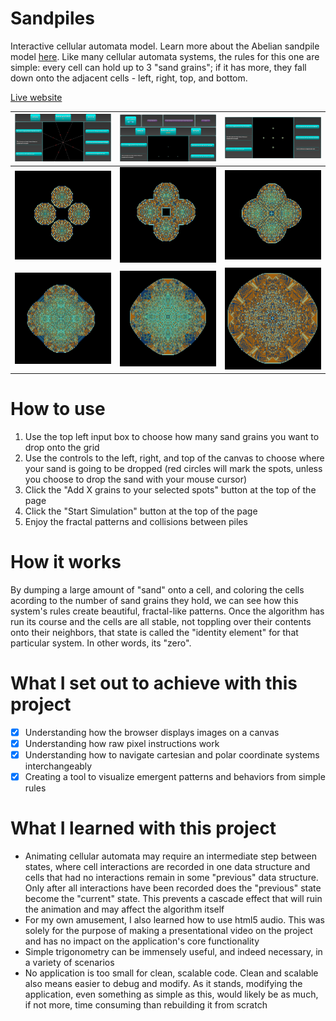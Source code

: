 # Sandpiles

Interactive cellular automata model. Learn more about the Abelian sandpile model [here](https://en.wikipedia.org/wiki/Abelian_sandpile_model). Like many cellular automata systems, the rules for this one are simple: every cell can hold up to 3 "sand grains"; if it has more, they fall down onto the adjacent cells - left, right, top, and bottom.

[Live website](https://amaralis.github.io/sandpiles/)

![](images/ss9.png) | ![](images/ss7.png) | ![](images/ss8.png)
--- | --- | ---
![](images/ss1.png) | ![](images/ss2.png) | ![](images/ss3.png)
![](images/ss4.png) | ![](images/ss5.png) | ![](images/ss6.png)

# How to use

1. Use the top left input box to choose how many sand grains you want to drop onto the grid
2. Use the controls to the left, right, and top of the canvas to choose where your sand is going to be dropped (red circles will mark the spots, unless you choose to drop the sand with your mouse cursor)
3. Click the "Add X grains to your selected spots" button at the top of the page
4. Click the "Start Simulation" button at the top of the page
5. Enjoy the fractal patterns and collisions between piles

# How it works

By dumping a large amount of "sand" onto a cell, and coloring the cells acording to the number of sand grains they hold, we can see how this system's rules create beautiful, fractal-like patterns.
Once the algorithm has run its course and the cells are all stable, not toppling over their contents onto their neighbors, that state is called the "identity element" for that particular system. In other words, its "zero".

# What I set out to achieve with this project

- [X] Understanding how the browser displays images on a canvas
- [X] Understanding how raw pixel instructions work
- [X] Understanding how to navigate cartesian and polar coordinate systems interchangeably
- [X] Creating a tool to visualize emergent patterns and behaviors from simple rules

# What I learned with this project

* Animating cellular automata may require an intermediate step between states, where cell interactions are recorded in one data structure and cells that had no interactions remain in some "previous" data structure. Only after all interactions have been recorded does the "previous" state become the "current" state. This prevents a cascade effect that will ruin the animation and may affect the algorithm itself
* For my own amusement, I also learned how to use html5 audio. This was solely for the purpose of making a presentational video on the project and has no impact on the application's core functionality
* Simple trigonometry can be immensely useful, and indeed necessary, in a variety of scenarios
* No application is too small for clean, scalable code. Clean and scalable also means easier to debug and modify. As it stands, modifying the application, even something as simple as this, would likely be as much, if not more, time consuming than rebuilding it from scratch
